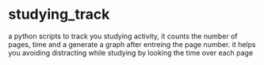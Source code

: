 # studying_track
a python scripts to track you studying activity, it counts the number of pages, time and a generate a graph after entreing the page number. it helps you avoiding distracting while studying by looking the time over each page
